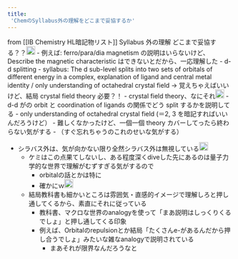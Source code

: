 ```yaml
---
title:
 'ChemのSyllabus外の理解をどこまで妥協するか'
---
```


from [[IB Chemistry HL暗記物リスト]]
Syllabus 外の理解     どこまで妥協する？？<img src='https://scrapbox.io/api/pages/blu3mo-public/aka/icon' alt='aka.icon' height="19.5"/>
    - 例えば: ferro/para/dia magnetism の説明はいらないけど、Describe the magnetic characteristic はできないとだから、一応理解した
    - d-d splitting
        - syllabus: The d sub-level splits into two sets of orbitals of different energy in a complex, explanation of ligand and central metal identity / only understanding of octahedral crystal field -> 覚えちゃえばいいけど、結局 crystal field theory 必要？！
            - crystal field theory、なにそれ<img src='https://scrapbox.io/api/pages/blu3mo-public/blu3mo/icon' alt='blu3mo.icon' height="19.5"/>
                - d-d がの orbit と coordination of ligands の関係でどう split するかを説明してる
                    - only understanding of octahedral crystal field (＝2, 3 を暗記すればいいんだろうけど）
        - 難しくなかったけど、一個一個 theory カバーしてったら終わらない気がする
    - （すぐ忘れちゃうのこれのせいな気がする）
- シラバス外は、気が向かない限り全然シラバス外は無視している<img src='https://scrapbox.io/api/pages/blu3mo-public/blu3mo/icon' alt='blu3mo.icon' height="19.5"/>
    - ケミはこの点果てしないし、ある程度深くdiveした先にあるのは量子力学的な世界で理解がむずすぎる気がするので
        - orbitalの話とかは特に
        - 確かにｗ<img src='https://scrapbox.io/api/pages/blu3mo-public/aka/icon' alt='aka.icon' height="19.5"/>
    - 結局教科書も細かいところは雰囲気・直感的イメージで理解しろと押し通してくるから、素直にそれに従っている
        - 教科書、マクロな世界のanalogyを使って「まあ説明はしっくりくるでしょ」と押し通してくる印象
        - 例えば、Orbitalのrepulsionとか結局「たくさんe-があるんだから押し合うでしょ」みたいな雑なanalogyで説明されている
            - まあそれが限界なんだろうなと